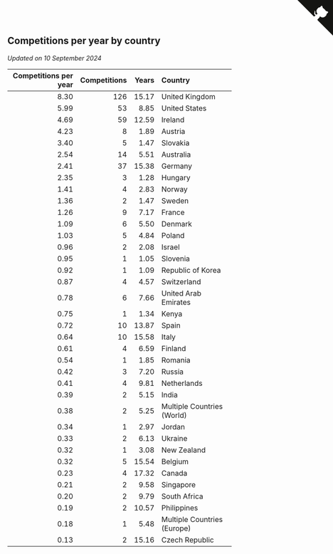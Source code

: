 ## Competitions per year by country

*Updated on 10 September 2024*

| Competitions per year | Competitions | Years | Country |
| ---: | ---: | ---: | :--- |
| 8.30 | 126 | 15.17 | United Kingdom |
| 5.99 | 53 | 8.85 | United States |
| 4.69 | 59 | 12.59 | Ireland |
| 4.23 | 8 | 1.89 | Austria |
| 3.40 | 5 | 1.47 | Slovakia |
| 2.54 | 14 | 5.51 | Australia |
| 2.41 | 37 | 15.38 | Germany |
| 2.35 | 3 | 1.28 | Hungary |
| 1.41 | 4 | 2.83 | Norway |
| 1.36 | 2 | 1.47 | Sweden |
| 1.26 | 9 | 7.17 | France |
| 1.09 | 6 | 5.50 | Denmark |
| 1.03 | 5 | 4.84 | Poland |
| 0.96 | 2 | 2.08 | Israel |
| 0.95 | 1 | 1.05 | Slovenia |
| 0.92 | 1 | 1.09 | Republic of Korea |
| 0.87 | 4 | 4.57 | Switzerland |
| 0.78 | 6 | 7.66 | United Arab Emirates |
| 0.75 | 1 | 1.34 | Kenya |
| 0.72 | 10 | 13.87 | Spain |
| 0.64 | 10 | 15.58 | Italy |
| 0.61 | 4 | 6.59 | Finland |
| 0.54 | 1 | 1.85 | Romania |
| 0.42 | 3 | 7.20 | Russia |
| 0.41 | 4 | 9.81 | Netherlands |
| 0.39 | 2 | 5.15 | India |
| 0.38 | 2 | 5.25 | Multiple Countries (World) |
| 0.34 | 1 | 2.97 | Jordan |
| 0.33 | 2 | 6.13 | Ukraine |
| 0.32 | 1 | 3.08 | New Zealand |
| 0.32 | 5 | 15.54 | Belgium |
| 0.23 | 4 | 17.32 | Canada |
| 0.21 | 2 | 9.58 | Singapore |
| 0.20 | 2 | 9.79 | South Africa |
| 0.19 | 2 | 10.57 | Philippines |
| 0.18 | 1 | 5.48 | Multiple Countries (Europe) |
| 0.13 | 2 | 15.16 | Czech Republic |


<a href="https://github.com/simonkellly/wca_statistics_ireland" class="github-corner" aria-label="View source on Github"><svg width="80" height="80" viewBox="0 0 250 250" style="fill:#151513; color:#fff; position: absolute; top: 0; border: 0; right: 0;" aria-hidden="true"><path d="M0,0 L115,115 L130,115 L142,142 L250,250 L250,0 Z"></path><path d="M128.3,109.0 C113.8,99.7 119.0,89.6 119.0,89.6 C122.0,82.7 120.5,78.6 120.5,78.6 C119.2,72.0 123.4,76.3 123.4,76.3 C127.3,80.9 125.5,87.3 125.5,87.3 C122.9,97.6 130.6,101.9 134.4,103.2" fill="currentColor" style="transform-origin: 130px 106px;" class="octo-arm"></path><path d="M115.0,115.0 C114.9,115.1 118.7,116.5 119.8,115.4 L133.7,101.6 C136.9,99.2 139.9,98.4 142.2,98.6 C133.8,88.0 127.5,74.4 143.8,58.0 C148.5,53.4 154.0,51.2 159.7,51.0 C160.3,49.4 163.2,43.6 171.4,40.1 C171.4,40.1 176.1,42.5 178.8,56.2 C183.1,58.6 187.2,61.8 190.9,65.4 C194.5,69.0 197.7,73.2 200.1,77.6 C213.8,80.2 216.3,84.9 216.3,84.9 C212.7,93.1 206.9,96.0 205.4,96.6 C205.1,102.4 203.0,107.8 198.3,112.5 C181.9,128.9 168.3,122.5 157.7,114.1 C157.9,116.9 156.7,120.9 152.7,124.9 L141.0,136.5 C139.8,137.7 141.6,141.9 141.8,141.8 Z" fill="currentColor" class="octo-body"></path></svg></a><style>.github-corner:hover .octo-arm{animation:octocat-wave 560ms ease-in-out}@keyframes octocat-wave{0%,100%{transform:rotate(0)}20%,60%{transform:rotate(-25deg)}40%,80%{transform:rotate(10deg)}}@media (max-width:500px){.github-corner:hover .octo-arm{animation:none}.github-corner .octo-arm{animation:octocat-wave 560ms ease-in-out}}</style>

